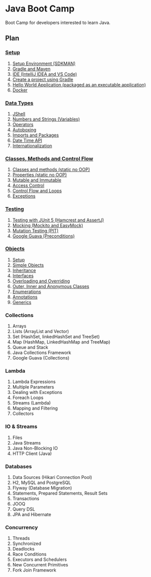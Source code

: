 # Java Boot Camp

Boot Camp for developers interested to learn Java.

## Plan

### [Setup](01%20-%20Setup.md)

1. [Setup Environment (SDKMAN)](01%20-%20Setup.md#setup-environment-sdkman)
1. [Gradle and Maven](01%20-%20Setup.md#gradle-and-maven)
1. [IDE (IntelliJ IDEA and VS Code)](01%20-%20Setup.md#ide-intellij-idea-and-vs-code)
1. [Create a project using Gradle](01%20-%20Setup.md#create-a-project-using-gradle)
1. [Hello World Application (packaged as an executable application)](01%20-%20Setup.md#hello-world-application-packaged-as-an-executable-application)
1. [Docker](01%20-%20Setup.md#docker)

### [Data Types](02%20-%20Data%20Types.md)

1. [JShell](02%20-%20Data%20Types.md#jshell)
1. [Numbers and Strings (Variables)](02%20-%20Data%20Types.md#numbers-and-strings-variables)
1. [Operators](02%20-%20Data%20Types.md#operators)
1. [Autoboxing](02%20-%20Data%20Types.md#autoboxing)
1. [Imports and Packages](02%20-%20Data%20Types.md#imports-and-packages)
1. [Date Time API](02%20-%20Data%20Types.md#date-time-api)
1. [Internationalization](02%20-%20Data%20Types.md#internationalization)

### [Classes, Methods and Control Flow](03%20-%20Classes%2C%20Methods%20and%20Control%20Flow.md)

1. [Classes and methods (static no OOP)](03%20-%20Classes%2C%20Methods%20and%20Control%20Flow.md#classes-and-methods-static-no-oop)
1. [Properties (static no OOP)](03%20-%20Classes%2C%20Methods%20and%20Control%20Flow.md#properties-static-no-oop)
1. [Mutable and Immutable](03%20-%20Classes%2C%20Methods%20and%20Control%20Flow.md#mutable-and-immutable)
1. [Access Control](03%20-%20Classes%2C%20Methods%20and%20Control%20Flow.md#access-control)
1. [Control Flow and Loops](03%20-%20Classes%2C%20Methods%20and%20Control%20Flow.md#control-flow-and-loops)
1. [Exceptions](03%20-%20Classes%2C%20Methods%20and%20Control%20Flow.md#exceptions)

### [Testing](04%20-%20Testing.md)

1. [Testing with JUnit 5 (Hamcrest and AssertJ)](04%20-%20Testing.md#testing-with-junit-5-hamcrest-and-assertj)
1. [Mocking (Mockito and EasyMock)](04%20-%20Testing.md#mocking-mockito-and-easymock)
1. [Mutation Testing (PIT)](04%20-%20Testing.md#mutation-testing-pit)
1. [Google Guava (Preconditions)](04%20-%20Testing.md#google-guava-preconditions)

### [Objects](05%20-%20Objects.md)

1. [Setup](05%20-%20Objects.md#setup)
1. [Simple Objects](05%20-%20Objects.md#simple-objects)
1. [Inheritance](05%20-%20Objects.md#inheritance)
1. [Interfaces](05%20-%20Objects.md#interfaces)
1. [Overloading and Overriding](05%20-%20Objects.md#overloading-and-overriding)
1. [Outer, Inner and Anonymous Classes](05%20-%20Objects.md#outer-and-inner-classes)
1. [Enumerations](05%20-%20Objects.md#enumerations)
1. [Annotations](05%20-%20Objects.md#annotations)
1. [Generics](05%20-%20Objects.md#generics)

### Collections

1. Arrays
1. Lists (ArrayList and Vector)
1. Set (HashSet, linkedHashSet and TreeSet)
1. Map (HashMap, LinkedHashMap and TreeMap)
1. Queue and Stack
1. Java Collections Framework
1. Google Guava (Collections)

### Lambda

1. Lambda Expressions
1. Multiple Parameters
1. Dealing with Exceptions
1. Foreach Loops
1. Streams (Lambda)
1. Mapping and Filtering
1. Collectors

### IO & Streams

1. Files
1. Java Streams
1. Java Non-Blocking IO
1. HTTP Client (Java)

### Databases

1. Data Sources (Hikari Connection Pool)
1. H2, MySQL and PostgreSQL
1. Flyway (Database Migration)
1. Statements, Prepared Statements, Result Sets
1. Transactions
1. JOOQ
1. Query DSL
1. JPA and Hibernate

### Concurrency

1. Threads
1. Synchronized
1. Deadlocks
1. Race Conditions
1. Executors and Schedulers
1. New Concurrent Primitives
1. Fork Join Framework
